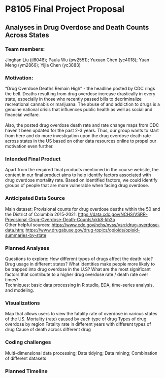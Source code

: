 P8105 Final Project Proposal
================

## Analyses in Drug Overdose and Death Counts Across States

### Team members:

Jinghan Liu (jl6048); Paula Wu (pw2551); Yuxuan Chen (yc4018); Yuan Meng
(ym2866); Yijia Chen (yc3883)

### Motivation:

“Drug Overdose Deaths Remain High” - the headline posted by CDC rings
the bell. Deaths resulting from drug overdose increase drastically in
every state, especially in those who recently passed bills to
decriminalize recreational cannabis or marijuana. The abuse of and
addiction to drugs is a genuine national crisis that influences public
health as well as social and financial welfare. <br><br> Also, the
posted drug overdose death rate and rate change maps from CDC haven’t
been updated for the past 2-3 years. Thus, our group wants to start from
here and do more investigation upon the drug overdose death rate across
states in the US based on other data resources online to propel our
motivation even further.

### Intended Final Product

Apart from the required final products mentioned in the course website,
the content in our final product aims to help identify factors
associated with drug overdose mortality rate. Based on identified
factors, we could identify groups of people that are more vulnerable
when facing drug overdose.

### Anticipated Data Source

Main dataset: Provisional counts for drug overdose deaths within the 50
and the District of Columbia 2015-2021:
<https://data.cdc.gov/NCHS/VSRR-Provisional-Drug-Overdose-Death-Counts/xkb8-kh2a>
<br>Other helpful sources:
<https://www.cdc.gov/nchs/nvss/vsrr/drug-overdose-data.htm>;
<https://www.drugabuse.gov/drug-topics/opioids/opioid-summaries-by-state>

### Planned Analyses

Questions to explore: How different types of drugs affect the death
rate? Drug usage in different states? What identities make people more
likely to be trapped into drug overdose in the U.S? What are the most
significant factors that contribute to a higher drug overdose rate /
death rate over times? <br> Techniques: basic data processing in R
studio, EDA, time-series analysis, and modeling.

### Visualizations

Map that allows users to view the fatality rate of overdose in various
states of the US. Mortality (rate) caused by each type of drug Types of
drug overdose by region Fatality rate in different years with different
types of drug Cause of death across different drug

### Coding challenges

Multi-dimensional data processing; Data tidying; Data mining;
Combination of different datasets

### Planned Timeline
